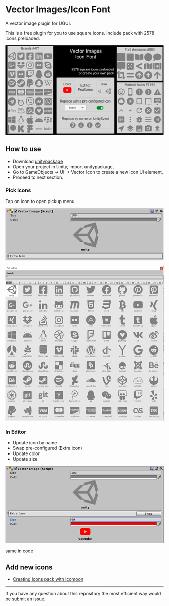 # Vector Images/Icon Font
A vector image plugin for UGUI. 

This is a free plugin for you to use square icons.
Include pack with 2578 icons preloaded.
   
![Image](https://github.com/dragoff/vector-images-icon-font/raw/images/Images/Main.png)


## How to use
 - Download [unitypackage](https://github.com/dragoff/vector-images-icon-font/releases) 
 - Open your project in Unity, import unitypackage,
 - Go to GameObjects -> UI -> Vector Icon to create a new Icon UI element,
 - Proceed to next section.

### Pick icons
Tap on icon to open pickup menu

![Image](https://github.com/dragoff/vector-images-icon-font/raw/images/Images/Inspector.png)

![Image](https://github.com/dragoff/vector-images-icon-font/raw/images/Images/Picker.png)

### In Editor
- Update icon by name
- Swap pre-configured (Extra icon)
- Update color
- Update size

![Image](https://github.com/dragoff/vector-images-icon-font/raw/images/Images/Inspector2.png)

same in code

## Add new icons

 - [Creating Icons pack with icomoon](https://github.com/dragoff/vector-images-icon-font/wiki/Add-your-icon-pack-with-icomoon)

***
If you have any question about this repository the most efficient way would be submit an issue.
